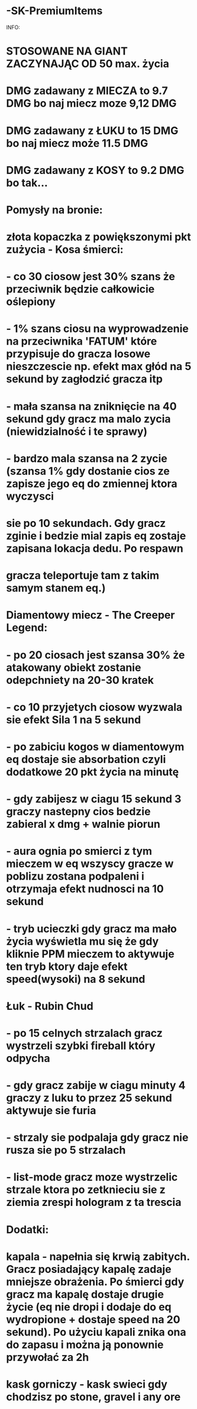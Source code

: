 -SK-PremiumItems
================
INFO:

#	STOSOWANE NA GIANT ZACZYNAJĄC OD 50 max. życia
# DMG zadawany z MIECZA to 9.7 DMG bo naj miecz moze 9,12 DMG
# DMG zadawany z ŁUKU to 15 DMG bo naj miecz może 11.5 DMG
# DMG zadawany z KOSY to 9.2 DMG bo tak...
#
# Pomysły na bronie:
#	złota kopaczka z powiększonymi pkt zużycia - Kosa śmierci:
#		- co 30 ciosow jest 30% szans że przeciwnik będzie całkowicie oślepiony
#		- 1% szans ciosu na wyprowadzenie na przeciwnika 'FATUM' które przypisuje do gracza losowe nieszczescie np. efekt max głód na 5 sekund by zagłodzić gracza itp
#		- mała szansa na zniknięcie na 40 sekund gdy gracz ma malo zycia (niewidzialność i te sprawy)
#		- bardzo mala szansa na 2 zycie (szansa 1% gdy dostanie cios ze zapisze jego eq do zmiennej ktora wyczysci
#			sie po 10 sekundach. Gdy gracz zginie i bedzie mial zapis eq zostaje zapisana lokacja dedu. Po respawn
#			gracza teleportuje tam z takim samym stanem eq.)
#	Diamentowy miecz - The Creeper Legend:
#		- po 20 ciosach jest szansa 30% że atakowany obiekt zostanie odepchniety na 20-30 kratek
#		- co 10 przyjetych ciosow wyzwala sie efekt Sila 1 na 5 sekund
#		- po zabiciu kogos w diamentowym eq dostaje sie absorbation czyli dodatkowe 20 pkt życia na minutę
#		- gdy zabijesz w ciagu 15 sekund 3 graczy nastepny cios bedzie zabieral x dmg + walnie piorun
#		- aura ognia po smierci z tym mieczem w eq wszyscy gracze w poblizu zostana podpaleni i otrzymaja efekt nudnosci na 10 sekund
#		- tryb ucieczki gdy gracz ma mało życia wyświetla mu się że gdy kliknie PPM mieczem to aktywuje ten tryb ktory daje efekt speed(wysoki) na 8 sekund
#	Łuk - Rubin Chud
#		- po 15 celnych strzalach gracz wystrzeli szybki fireball który odpycha
#		- gdy gracz zabije w ciagu minuty 4 graczy z luku to przez 25 sekund aktywuje sie furia
#		- strzaly sie podpalaja gdy gracz nie rusza sie po 5 strzalach
#		- list-mode gracz moze wystrzelic strzale ktora po zetknieciu sie z ziemia zrespi hologram z ta trescia
#
# Dodatki:
#	kapala - napełnia się krwią zabitych. Gracz posiadający kapalę zadaje mniejsze obrażenia. Po śmierci gdy gracz ma kapalę dostaje drugie życie (eq nie dropi i dodaje do eq wydropione + dostaje speed na 20 sekund). Po użyciu kapali znika ona do zapasu i można ją ponownie przywołać za 2h
#	kask gorniczy - kask swieci gdy chodzisz po stone, gravel i any ore
#
